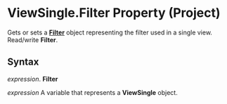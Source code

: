 
# ViewSingle.Filter Property (Project)

Gets or sets a  **[Filter](abcd72a7-b86b-783e-16e0-f50a48b1fed2.md)** object representing the filter used in a single view. Read/write **Filter**.


## Syntax

 _expression_. **Filter**

 _expression_ A variable that represents a **ViewSingle** object.


